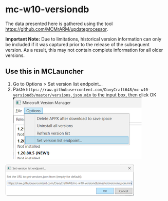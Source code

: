 # mc-w10-versiondb

The data presented here is gathered using the tool https://github.com/MCMrARM/updateprocessor.

**Important Note:** Due to limitations, historical version information can only be included if it was captured prior to the release of the subsequent version. As a result, this may not contain complete information for all older versions.

## Use this in MCLauncher

1. Go to Options > Set version list endpoint...
2. Paste `https://raw.githubusercontent.com/DavyCraft648/mc-w10-versiondb/master/versions.json.min` to the input box, then click OK
![img.png](assets/img.png)

![img_1.png](assets/img_1.png)